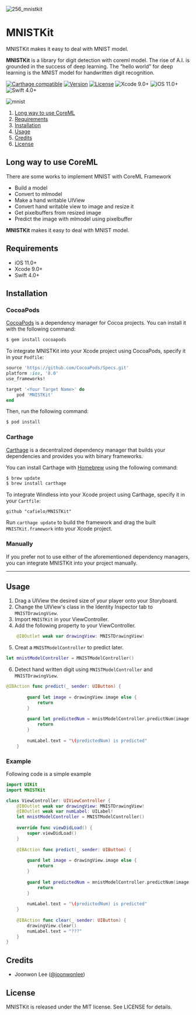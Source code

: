 ![256_mnistkit](https://user-images.githubusercontent.com/5119286/32812801-3867b03a-c9ea-11e7-831e-37c50fbc07ce.png)

# MNISTKit
MNISTKit makes it easy to deal with MNIST model.

**MNISTKit** is a library for digit detection with coreml model. The rise of A.I. is grounded in the success of deep learning. The “hello world” for deep learning is the MNIST model for handwritten digit recognition. 


[![Carthage compatible](https://img.shields.io/badge/Carthage-Compatible-brightgreen.svg?style=flat)](https://github.com/Carthage/Carthage)
[![Version](https://img.shields.io/cocoapods/v/MNISTKit.svg?style=flat)](http://cocoapods.org/pods/MNISTKit)
[![License](https://img.shields.io/cocoapods/l/MNISTKit.svg?style=flat)](https://github.com/cafielo/MNISTKit/blob/master/LICENSE?raw=true)
![Xcode 9.0+](https://img.shields.io/badge/Xcode-9.0%2B-blue.svg)
![iOS 11.0+](https://img.shields.io/badge/iOS-11.0%2B-blue.svg)
![Swift 4.0+](https://img.shields.io/badge/Swift-4.0%2B-orange.svg)

![mnist](https://user-images.githubusercontent.com/5119286/32814584-3f3b717c-c9f3-11e7-8dd2-d5831c693473.gif)


1. [Long way to use CoreML](#long-way-to-use-coreml)
2. [Requirements](#requirements)
3. [Installation](#installation)
4. [Usage](#usage)
5. [Credits](#credits)
6. [License](#license)


## Long way to use CoreML
There are some works to implement MNIST with CoreML Framework
- Build a model
- Convert to mlmodel
- Make a hand writable UIView 
- Convert hand writable view to image and resize it
- Get pixelbuffers from resized image
- Predict the image with mlmodel using pixelbuffer

**MNISTKit** makes it easy to deal with MNIST model.

## Requirements
- iOS 11.0+ 
- Xcode 9.0+
- Swift 4.0+


## Installation

### CocoaPods

[CocoaPods](http://cocoapods.org) is a dependency manager for Cocoa projects. You can install it with the following command:

```bash
$ gem install cocoapods
```

To integrate MNISTKit into your Xcode project using CocoaPods, specify it in your `Podfile`:

```ruby
source 'https://github.com/CocoaPods/Specs.git'
platform :ios, '8.0'
use_frameworks!

target '<Your Target Name>' do
    pod 'MNISTKit'
end
```

Then, run the following command:

```bash
$ pod install
```

### Carthage

[Carthage](https://github.com/Carthage/Carthage) is a decentralized dependency manager that builds your dependencies and provides you with binary frameworks.

You can install Carthage with [Homebrew](http://brew.sh/) using the following command:

```bash
$ brew update
$ brew install carthage
```

To integrate Windless into your Xcode project using Carthage, specify it in your `Cartfile`:

```ogdl
github "cafielo/MNISTKit"
```

Run `carthage update` to build the framework and drag the built `MNISTKit.framework` into your Xcode project.

### Manually

If you prefer not to use either of the aforementioned dependency managers, you can integrate MNISTKit into your project manually.

---


## Usage


1. Drag a UIView the desired size of your player onto your Storyboard.
2. Change the UIView's class in the Identity Inspector tab to `MNISTDrawingView`.
3. Import `MNISTKit` in your ViewController.
4. Add the following property to your ViewController.
```swift
    @IBOutlet weak var drawingView: MNISTDrawingView!
```
5. Creat a `MNISTModelController` to predict later.
```swift
let mnistModelController = MNISTModelController()
```
6. Detect hand written digit using `MNISTModelController` and `MNISTDrawingView`.
```swift 
@IBAction func predict(_ sender: UIButton) {
        
        guard let image = drawingView.image else {
            return
        }
        
        guard let predictedNum = mnistModelController.predictNum(image: image) else {
            return
        }
        
        numLabel.text = "\(predictedNum) is predicted"
    }
```

### Example

Following code is a simple example 
```swift 
import UIKit
import MNISTKit

class ViewController: UIViewController {
    @IBOutlet weak var drawingView: MNISTDrawingView!
    @IBOutlet weak var numLabel: UILabel!
    let mnistModelController = MNISTModelController()
    
    override func viewDidLoad() {
        super.viewDidLoad()
    }
    
    @IBAction func predict(_ sender: UIButton) {
        
        guard let image = drawingView.image else {
            return
        }
        
        guard let predictedNum = mnistModelController.predictNum(image: image) else {
            return
        }
        
        numLabel.text = "\(predictedNum) is predicted"
    }
    
    @IBAction func clear(_ sender: UIButton) {
        drawingView.clear()
        numLabel.text = "???"
    }
}
```



## Credits

- Joonwon Lee ([@joonwonlee](https://github.com/cafielo))


## License
MNISTKit is released under the MIT license. See LICENSE for details.



